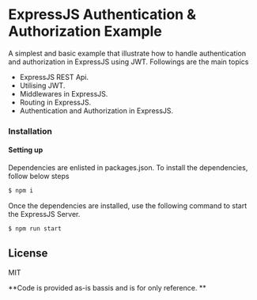 # ExpressJS Authentication & Authorization Example

A simplest and basic example that illustrate how to handle authentication and authorization in ExpressJS using JWT. Followings are the main topics

- ExpressJS REST Api.
- Utilising JWT.
- Middlewares in ExpressJS.
- Routing in ExpressJS.
- Authentication and Authorization in ExpressJS.

### Installation

#### Setting up

Dependencies are enlisted in packages.json. To install the dependencies, follow below steps

```sh
$ npm i
```

Once the dependencies are installed, use the following command to start the ExpressJS Server.

```sh
$ npm run start
```

## License

MIT

**Code is provided as-is bassis and is for only reference. **
